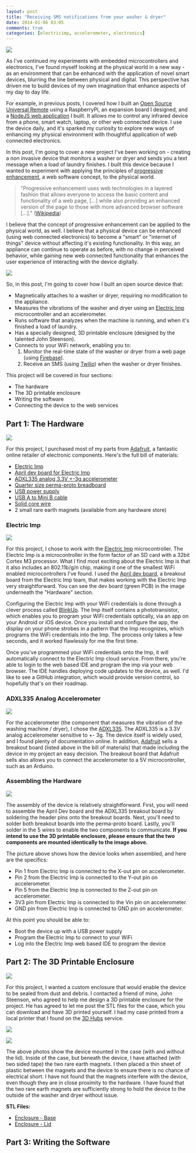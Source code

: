 ```yaml
---
layout: post
title: "Receiving SMS notifications from your washer & dryer"
date: 2014-01-06 03:05
comments: true
categories: [electricimp, accelerometer, electronics]
---
```


<img src="/images/posts/lundry/thumb_pebble_notification.jpg" class="center" />

As I've continued my experiments with embedded microcontrollers and electronics, I've found myself looking at the physical world in a new way - as an environment that can be enhanced with the application of novel smart devices, blurring the line between physical and digital. This perspective has driven me to build devices of my own imagination that enhance aspects of my day to day life. 

For example, in previous posts, I covered how I built an [Open Source Universal Remote](http://alexba.in/blog/2013/06/08/open-source-universal-remote-parts-and-pictures/) using a RaspberryPi, an expansion board I designed, and a [NodeJS web application](http://github.com/alexbain/lirc_web) I built. It allows me to control any infrared device from a phone, smart watch, laptop, or other web connected device. I use the device daily, and it's sparked my curiosity to explore new ways of enhancing my physical environment with thoughtful application of web connected electronics.

In this post, I'm going to cover a new project I've been working on - creating a non invasive device that monitors a washer or dryer and sends you a text message when a load of laundry finishes. I built this device because I wanted to experiment with applying the principles of [progressive enhancement](http://en.wikipedia.org/wiki/Progressive_enhancement), a web software concept, to the physical world.

> "Progressive enhancement uses web technologies in a layered fashion that allows everyone to access the basic content and functionality of a web page, [...] while also providing an enhanced version of the page to those with more advanced browser software [...]." ([Wikipedia](http://en.wikipedia.org/wiki/Progressive_enhancement))

I believe that the concept of progressive enhancement can be applied to the physical world, as well. I believe that a physical device can be enhanced (using web connected electronics) to become a "smart" or "internet of things" device without affecting it's existing functionality. In this way, an appliance can continue to operate as before, with no change in perceived behavior, while gaining new web connected functionality that enhances the user experience of interacting with the device digitally.

<img src="/images/posts/lundry/thumb_circuit_macro.jpg" class="center" />

So, in this post, I'm going to cover how I built an open source device that:

* Magnetically attaches to a washer or dryer, requiring no modification to the appliance.
* Measures the vibrations of the washer and dryer using an [Electric Imp](http://electricimp.com) microcontroller and an accelerometer.
* Runs software that analyzes when the machine is running, and when it's finished a load of laundry.
* Has a specially designed, 3D printable enclosure (designed by the talented John Steenson).
* Connects to your WiFi network, enabling you to:
  1. Monitor the real-time state of the washer or dryer from a web page (using [Firebase](http://firebase.com)).
  2. Receive an SMS (using [Twilio](http://twilio.com)) when the washer or dryer finishes.

This project will be covered in four sections:

* The hardware
* The 3D printable enclosure
* Writing the software
* Connecting the device to the web services


## Part 1: The Hardware

<img src="/images/posts/lundry/thumb_hardware_device.jpg" class="center" />

For this project, I purchased most of my parts from [Adafruit](http://adafruit.com), a fantastic online retailer of electronic components. Here's the full bill of materials:

* [Electric Imp](http://www.adafruit.com/products/1129)
* [April dev board for Electric Imp](http://www.adafruit.com/products/1130)
* [ADXL335 analog 3.3V +-3g accelerometer](http://www.adafruit.com/products/163)
* [Quarter size perma-proto breadboard](http://www.adafruit.com/products/589)
* [USB power supply](http://www.adafruit.com/products/501)
* [USB A to Mini B cable](http://www.amazon.com/AmazonBasics-A-Male-Mini-B-Cable-Meters/dp/B001TH7GUK/ref=sr_1_1?ie=UTF8&qid=1388982594&sr=8-1&keywords=usb+mini)
* [Solid core wire](http://www.adafruit.com/products/289)
* 2 small rare earth magnets (available from any hardware store)

### Electric Imp

<img src="/images/posts/lundry/thumb_electric_imp.jpg" class="center" />

For this project, I chose to work with the [Electric Imp](http://electricimp.com/product/) microcontroller. The Electric Imp is a microcontroller in the form factor of an SD card with a 32bit Cortex M3 processor. What I find most exciting about the Electric Imp is that it also includes an 802.11b/g/n chip, making it one of the smallest WiFi enabled microcontrollers I've found. I used the [April dev board](http://www.adafruit.com/products/1130), a breakout board from the Electric Imp team, that makes working with the Electric Imp very straightforward. You can see the dev board (green PCB) in the image underneath the "Hardware" section.

Configuring the Electric Imp with your WiFi credentials is done through a clever process called [BlinkUp](http://electricimp.com/product/blinkup/). The Imp itself contains a phototransistor, which enables you to program your WiFi credentials optically, via an app on your Android or iOS device. Once you install and configure the app, the display on your phone strobes in a pattern that the Imp recognizes, which programs the WiFi credentials into the Imp. The process only takes a few seconds, and it worked flawlessly for me the first time.

Once you've programmed your WiFi credentials onto the Imp, it will automatically connect to the Electric Imp cloud service. From there, you're able to login to the web based IDE and program the imp via your web browser. The IDE handles deploying code updates to the device, as well. I'd like to see a GitHub integration, which would provide version control, so hopefully that's on their roadmap.

### ADXL335 Analog Accelerometer

<img src="/images/posts/lundry/thumb_adxl335.jpg" class="center" />

For the accelerometer (the component that measures the vibration of the washing machine / dryer), I chose the [ADXL335](http://www.analog.com/static/imported-files/data_sheets/ADXL335.pdf). The ADXL335 is a 3.3V analog accelerometer sensitive to +- 3g. The device itself is widely used, and I found plenty of documentation online. In addition, [Adafruit](http://adafruit.com) sells a breakout board (listed above in the bill of materials) that made including the device in my project an easy decision. The breakout board that Adafruit sells also allows you to connect the accelerometer to a 5V microcontroller, such as an Arduino.

### Assembling the Hardware

<a href="/images/posts/lundry/hardware_device_2.jpg"><img src="/images/posts/lundry/thumb_hardware_device_2.jpg" class="center" /></a>

The assembly of the device is relatively straightforward. First, you will need to assemble the April Dev board and the ADXL335 breakout board by soldering the header pins onto the breakout boards. Next, you'll need to solder both breakout boards into the perma-proto board. Lastly, you'll solder in the 5 wires to enable the two components to communicate. **If you intend to use the 3D printable enclosure, please ensure that the two components are mounted identically to the image above.**

The picture above shows how the device looks when assembled, and here are the specifics:

* Pin 1 from Electric Imp is connected to the X-out pin on accelerometer.
* Pin 2 from the Electric Imp is connected to the Y-out pin on accelerometer.
* Pin 5 from the Electric Imp is connected to the Z-out pin on accelerometer.
* 3V3 pin from Electric Imp is connected to the Vin pin on accelerometer.
* GND pin from Electric Imp is connected to GND pin on accelerometer.

At this point you should be able to:

* Boot the device up with a USB power supply
* Program the Electric Imp to connect to your WiFi
* Log into the Electric Imp web based IDE to program the device


## Part 2: The 3D Printable Enclosure

<a href="/images/posts/lundry/empty_case.jpg"><img src="/images/posts/lundry/thumb_empty_case.jpg" class="center" /></a>

For this project, I wanted a custom enclosure that would enable the device to be sealed from dust and debris. I contacted a friend of mine, John Steenson, who agreed to help me design a 3D printable enclosure for the project. He has agreed to let me post the STL files for the case, which you can download and have 3D printed yourself. I had my case printed from a local printer that I found on the [3D Hubs](http://3dhubs.com) service.

<a href="/images/posts/lundry/occupied_case.jpg"><img src="/images/posts/lundry/thumb_occupied_case.jpg" class="center" /></a>

<a href="/images/posts/lundry/case_with_lid.jpg"><img src="/images/posts/lundry/case_with_lid.jpg" class="center" /></a>

The above photos show the device mounted in the case (with and without the lid). Inside of the case, but beneath the device, I have attached (with two sided tape) the two rare earth magnets. I then placed a thin sheet of plastic between the magnets and the device to ensure there is no chance of electrical short. I have not found that the magnets interfere with the device, even though they are in close proximity to the hardware. I have found that the two rare earth magnets are sufficiently strong to hold the device to the outside of the washer and dryer without issue.

**STL Files:**

* <a href="/stl/lundry/Enclosure_base.STL">Enclosure - Base</a>
* <a href="/stl/lundry/Enclosure_lid.STL">Enclosure - Lid</a>


## Part 3: Writing the Software


